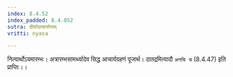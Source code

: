 ```yaml
---
index: 8.4.52
index_padded: 8.4.052
sutra: दीर्घादाचार्याणाम्
vritti: nyasa

---
```

नित्यार्थोऽयमारम्भः। अत्रारम्भसामर्थ्यादेव सिद्ध आचार्यग्रहणं पूजार्थ। दातद्रमित्यादौ `अनचि च` (8.4.47) इति प्राप्तिः।।
